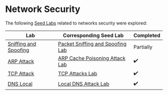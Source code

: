 # Network Security

The following [Seed Labs](https://github.com/seed-labs/seed-labs) related to networks security were explored:

| Lab                                                                                                                   | Corresponding Seed Lab              | Completed          |
| ----------------------------------------------------------------------------------------------------------------------| ----------------------------------- | ------------------ |
| [Sniffing and Spoofing](Sniffing_Spoofing/)   | [Packet Sniffing and Spoofing Lab](https://seedsecuritylabs.org/Labs_20.04/Networking/Sniffing_Spoofing/)   |  Partially         | 
| [ARP Attack](ARP_Attack/)                     | [ARP Cache Poisoning Attack Lab](https://seedsecuritylabs.org/Labs_20.04/Networking/ARP_Attack/)            | :heavy_check_mark: |
| [TCP Attack](TCP_Attack/)                     | [TCP Attacks Lab](https://seedsecuritylabs.org/Labs_20.04/Networking/TCP_Attacks/)                          | :heavy_check_mark: |
| [DNS Local](DNS_Local/)                       | [Local DNS Attack Lab](https://seedsecuritylabs.org/Labs_20.04/Networking/DNS/DNS_Local/)                   | :heavy_check_mark: |
